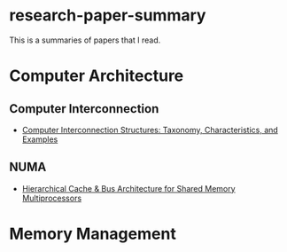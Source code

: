# research-paper-summary
This is a summaries of papers that I read.

# Computer Architecture

## Computer Interconnection
- [Computer Interconnection Structures: Taxonomy, Characteristics, and Examples]()

## NUMA
- [Hierarchical Cache & Bus Architecture for Shared Memory Multiprocessors](./Computer%20Architecture/NUMA/Hierarchical%20Cache%20%26%20Bus%20Architecture%20for%20Shared%20Memory%20Multiprocessors/summary.md)

# Memory Management
